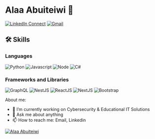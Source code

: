 # Alaa Abuiteiwi 👋

[![LinkedIn Connect](https://img.shields.io/badge/%20-Connect-black?color=14171A&labelColor=212121&logo=linkedin&logoColor=ffffff)](https://www.linkedin.com/in/alaaabuiteiwi/)
[![Gmail](https://img.shields.io/badge/%20-Send%20Mail-black?color=14171A&labelColor=ef5350&logo=gmail&logoColor=ffffff)](mailto:alaaet@gmail.com?subject=From%20GitHub&body=Hi,%20there.%20Found%20you%20from%20GitHub.)


## 🛠️ Skills

### Languages

![Python](https://img.shields.io/badge/Python-3776AB?style=for-the-badge&logo=python&logoColor=white)
![Javascript](https://img.shields.io/badge/JavaScript-323330?style=for-the-badge&logo=javascript&logoColor=F7DF1E)
![Node](https://img.shields.io/badge/Node.js-339933?style=for-the-badge&logo=node-dot-js&logoColor=white)
![C#](https://img.shields.io/badge/c%23-%23239120.svg?style=for-the-badge&logo=c-sharp&logoColor=white)

### Frameworks and Libraries

![GraphQL](https://img.shields.io/badge/-GraphQL-E10098?style=for-the-badge&logo=graphql&logoColor=white)
![NestJS](https://img.shields.io/badge/nestjs-%23E0234E.svg?style=for-the-badge&logo=nestjs&logoColor=white)
![ReactJS](https://img.shields.io/badge/react-%2320232a.svg?style=for-the-badge&logo=react&logoColor=%2361DAFB)
![NextJS](https://img.shields.io/badge/nextjs-%23000000.svg?style=for-the-badge&logo=next.js&logoColor=white)
![Bootstrap](https://img.shields.io/badge/Bootstrap-563D7C?style=for-the-badge&logo=bootstrap&logoColor=white)

About me:

- 🔭 I’m currently working on Cybersecurity & Educational IT Solutions
- 💬 Ask me about anything
- 📫 How to reach me: Email, Linkedin


<a href="">
  <img align="center" src="https://github-readme-stats.vercel.app/api?username=alaaet&show_icons=true&theme=radical" alt="Alaa Abuiteiwi"/>
</a>
